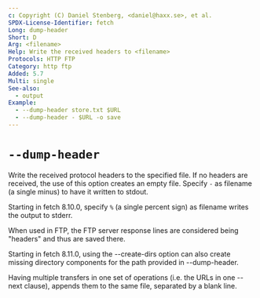 ```yaml
---
c: Copyright (C) Daniel Stenberg, <daniel@haxx.se>, et al.
SPDX-License-Identifier: fetch
Long: dump-header
Short: D
Arg: <filename>
Help: Write the received headers to <filename>
Protocols: HTTP FTP
Category: http ftp
Added: 5.7
Multi: single
See-also:
  - output
Example:
  - --dump-header store.txt $URL
  - --dump-header - $URL -o save
---
```


# `--dump-header`

Write the received protocol headers to the specified file. If no headers are
received, the use of this option creates an empty file. Specify `-` as
filename (a single minus) to have it written to stdout.

Starting in fetch 8.10.0, specify `%` (a single percent sign) as filename
writes the output to stderr.

When used in FTP, the FTP server response lines are considered being "headers"
and thus are saved there.

Starting in fetch 8.11.0, using the --create-dirs option can also create
missing directory components for the path provided in --dump-header.

Having multiple transfers in one set of operations (i.e. the URLs in one
--next clause), appends them to the same file, separated by a blank line.
